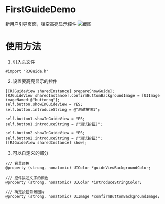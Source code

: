 # FirstGuideDemo
新用户引导页面，镂空高亮显示控件
![截图](FirstGuideDemo/screenshot.png.png)
# 使用方法
1. 引入头文件
```
#import "RJGuide.h"
```
2. 设置要高亮显示的控件
```
[[RJGuideView sharedInstance] prepareShowGuide];
[RJGuideView sharedInstance].confirmButtonBackgroundImage = [UIImage imageNamed:@"buttonbg"];
self.button.showInGuideView = YES;
self.button.introduceString = @"测试按钮1";

self.button1.showInGuideView = YES;
self.button1.introduceString = @"测试按钮2";

self.button2.showInGuideView = YES;
self.button2.introduceString = @"测试按钮3";
[[RJGuideView sharedInstance] show];
```
3. 可以自定义的部分
```
/// 背景颜色
@property (strong, nonatomic) UIColor *guideViewBackgroundColor;

/// 控件描述文字的颜色
@property (strong, nonatomic) UIColor *introduceStringColor;

/// 确定按钮背景图片
@property (strong, nonatomic) UIImage *confirmButtonBackgroundImage;
```
